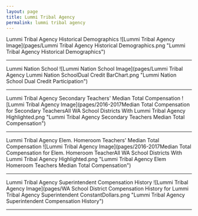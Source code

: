 ```yaml
---
layout: page
title: Lummi Tribal Agency
permalink: lummi tribal agency
---
```



Lummi Tribal Agency Historical Demographics
![Lummi Tribal Agency Image](pages/Lummi Tribal Agency Historical Demographics.png "Lummi Tribal Agency Historical Demographics")

___

Lummi Nation School
![Lummi Nation School Image](pages/Lummi Tribal Agency Lummi Nation SchoolDual Credit BarChart.png "Lummi Nation School Dual Credit Participation")

___

Lummi Tribal Agency Secondary Teachers' Median Total Compensation
![Lummi Tribal Agency Image](pages/2016-2017Median Total Compensation for Secondary TeachersAll WA School Districts With Lummi Tribal Agency Highlighted.png "Lummi Tribal Agency Secondary Teachers Median Total Compensation")

___

Lummi Tribal Agency Elem. Homeroom Teachers' Median Total Compensation
![Lummi Tribal Agency Image](pages/2016-2017Median Total Compensation for Elem. Homeroom TeacherAll WA School Districts With Lummi Tribal Agency Highlighted.png "Lummi Tribal Agency Elem Homeroom Teachers Median Total Compensation")

___

Lummi Tribal Agency Superintendent Compensation History
![Lummi Tribal Agency Image](pages/WA School District Compensation History for Lummi Tribal Agency Superintendent ConstantDollars.png "Lummi Tribal Agency Superintendent Compensation History")

___

